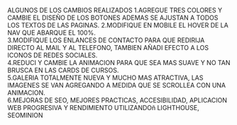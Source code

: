 ALGUNOS DE LOS CAMBIOS REALIZADOS
1.AGREGUE TRES COLORES Y CAMBIE EL DISEÑO DE LOS BOTONES ADEMAS SE AJUSTAN A TODOS LOS TEXTOS DE LAS PAGINAS.
2.MODIFIQUE EN MOBILE EL HOVER DE LA NAV QUE ABARQUE EL 100%.<br>
3.MODIFIQUE LOS ENLANCES DE CONTACTO PARA QUE REDIRIJA DIRECTO AL MAIL Y AL TELEFONO, TAMBIEN AÑADI EFECTO A LOS ICONOS DE REDES SOCIALES.<br>
4.REDUCI Y CAMBIE LA ANIMACION PARA QUE SEA MAS SUAVE Y NO TAN BRUSCA EN LAS CARDS DE CURSOS.<br>
5.GALERIA TOTALMENTE NUEVA Y MUCHO MAS ATRACTIVA, LAS IMAGENES SE VAN AGREGANDO A MEDIDA QUE SE SCROLLEA CON UNA ANIMACION.<br>
6.MEJORAS DE SEO, MEJORES PRACTICAS, ACCESIBILIDAD, APLICACION WEB PROGRESIVA Y RENDIMIENTO UTILIZANDOñ LIGHTHOUSE, SEOMINION<br>
